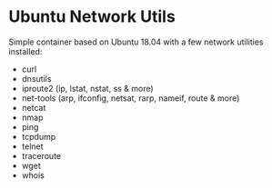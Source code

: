 Ubuntu Network Utils
===========================

Simple container based on Ubuntu 18.04 with a few network utilities installed:

  - curl
  - dnsutils
  - iproute2 (ip, lstat, nstat, ss & more)
  - net-tools (arp, ifconfig, netsat, rarp, nameif, route & more)
  - netcat
  - nmap
  - ping
  - tcpdump
  - telnet
  - traceroute
  - wget
  - whois
